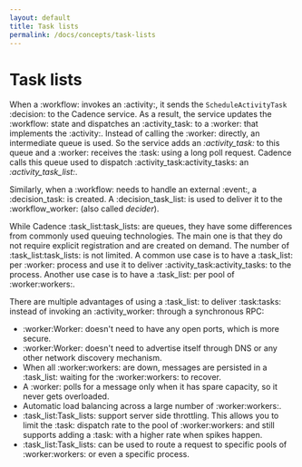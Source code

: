 ```yaml
---
layout: default
title: Task lists
permalink: /docs/concepts/task-lists
---
```


# Task lists

When a :workflow: invokes an :activity:, it sends the ```ScheduleActivityTask``` :decision: to the
Cadence service. As a result, the service updates the :workflow: state and dispatches
an :activity_task: to a :worker: that implements the :activity:.
Instead of calling the :worker: directly, an intermediate queue is used. So the service adds an _:activity_task:_ to this
queue and a :worker: receives the :task: using a long poll request.
Cadence calls this queue used to dispatch :activity_task:activity_tasks: an *:activity_task_list:*.

Similarly, when a :workflow: needs to handle an external :event:, a :decision_task: is created.
A :decision_task_list: is used to deliver it to the :workflow_worker: (also called _decider_).

While Cadence :task_list:task_lists: are queues, they have some differences from commonly used queuing technologies.
The main one is that they do not require explicit registration and are created on demand. The number of :task_list:task_lists:
is not limited. A common use case is to have a :task_list: per :worker: process and use it to deliver :activity_task:activity_tasks:
to the process. Another use case is to have a :task_list: per pool of :worker:workers:.

There are multiple advantages of using a :task_list: to deliver :task:tasks: instead of invoking an :activity_worker: through a synchronous RPC:

* :worker:Worker: doesn't need to have any open ports, which is more secure.
* :worker:Worker: doesn't need to advertise itself through DNS or any other network discovery mechanism.
* When all :worker:workers: are down, messages are persisted in a :task_list: waiting for the :worker:workers: to recover.
* A :worker: polls for a message only when it has spare capacity, so it never gets overloaded.
* Automatic load balancing across a large number of :worker:workers:.
* :task_list:Task_lists: support server side throttling. This allows you to limit the :task: dispatch rate to the pool of :worker:workers: and still supports adding a :task: with a higher rate when spikes happen.
* :task_list:Task_lists: can be used to route a request to specific pools of :worker:workers: or even a specific process.
